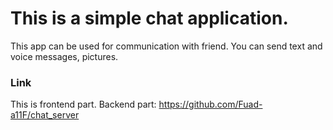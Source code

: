 # This is a simple chat application.

This app can be used for communication with friend. You can send text and voice messages, pictures.

### Link
This is frontend part.
Backend part: https://github.com/Fuad-a11F/chat_server
